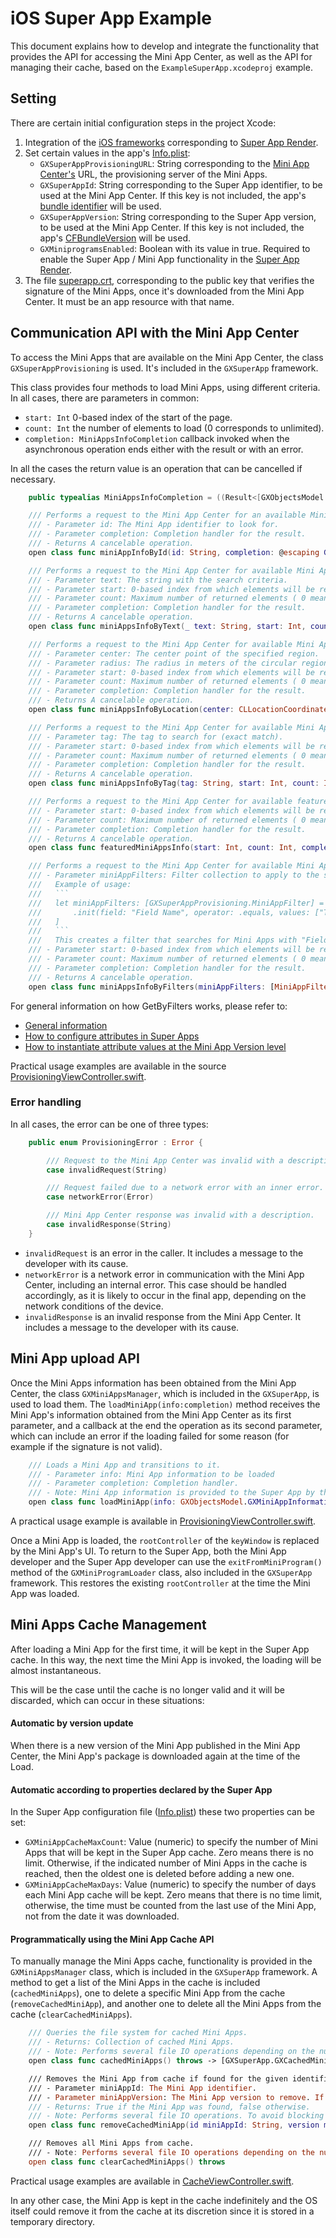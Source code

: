 # iOS Super App Example 

This document explains how to develop and integrate the functionality that provides the API for accessing the Mini App Center, as well as the API for managing their cache, based on the `ExampleSuperApp.xcodeproj` example. 

## Setting

There are certain initial configuration steps in the project Xcode:

1. Integration of the [iOS frameworks](GeneXus%20Frameworks/README.md) corresponding to [Super App Render](../SuperAppRender.md).
2. Set certain values in the app's [Info.plist](ExampleSuperApp/Info.plist):
	- `GXSuperAppProvisioningURL`: String corresponding to the [Mini App Center's](../Provisioning.md) URL, the provisioning server of the Mini Apps.
	- `GXSuperAppId`: String corresponding to the Super App identifier, to be used at the Mini App Center. If this key is not included, the app's [bundle identifier](https://developer.apple.com/documentation/bundleresources/information_property_list/cfbundleidentifier) will be used.
	- `GXSuperAppVersion`: String corresponding to the Super App version, to be used at the Mini App Center. If this key is not included, the app's [CFBundleVersion](https://developer.apple.com/documentation/bundleresources/information_property_list/cfbundleversion) will be used.
	- `GXMiniprogramsEnabled`: Boolean with its value in true. Required to enable the Super App / Mini App functionality in the  [Super App Render](../SuperAppRender.md).
3. The file [superapp.crt](ExampleSuperApp), corresponding to the public key that verifies the signature of the Mini Apps, once it's downloaded from the Mini App Center. It must be an app resource with that name. 
	

## Communication API with the Mini App Center

To access the Mini Apps that are available on the Mini App Center, the class `GXSuperAppProvisioning` is used. It's included in the `GXSuperApp` framework.

This class provides four methods to load Mini Apps, using different criteria. 
In all cases, there are parameters in common:

- `start: Int` 0-based index of the start of the page.
- `count: Int` the number of elements to load (0 corresponds to unlimited).
- `completion: MiniAppsInfoCompletion` callback invoked when the asynchronous operation ends either with the result or with an error. 

In all the cases the return value is an operation that can be cancelled if necessary. 

```swift
    public typealias MiniAppsInfoCompletion = ((Result<[GXObjectsModel.GXMiniAppInformation], GXSuperApp.GXSuperAppProvisioning.ProvisioningError>) -> Void)
```

```swift
    /// Performs a request to the Mini App Center for an available Mini App with the given identifier.
    /// - Parameter id: The Mini App identifier to look for.
    /// - Parameter completion: Completion handler for the result.
    /// - Returns A cancelable operation.
    open class func miniAppInfoById(id: String, completion: @escaping GXSuperApp.GXSuperAppProvisioning.OptionalMiniAppInfoCompletion) -> GXFoundation.GXCancelableOperation
```

```swift
    /// Performs a request to the Mini App Center for available Mini Apps.
    /// - Parameter text: The string with the search criteria.
    /// - Parameter start: 0-based index from which elements will be returned.
    /// - Parameter count: Maximum number of returned elements ( 0 means all ).
    /// - Parameter completion: Completion handler for the result.
    /// - Returns A cancelable operation.
    open class func miniAppsInfoByText(_ text: String, start: Int, count: Int, completion: @escaping GXSuperApp.GXSuperAppProvisioning.MiniAppsInfoCompletion) -> GXFoundation.GXCancelableOperation
```

```swift
    /// Performs a request to the Mini App Center for available Mini Apps that are available inside the given circular region.
    /// - Parameter center: The center point of the specified region.
    /// - Parameter radius: The radius in meters of the circular region.
    /// - Parameter start: 0-based index from which elements will be returned.
    /// - Parameter count: Maximum number of returned elements ( 0 means all ).
    /// - Parameter completion: Completion handler for the result.
    /// - Returns A cancelable operation.
    open class func miniAppsInfoByLocation(center: CLLocationCoordinate2D, radius: CLLocationDistance, start: Int, count: Int, completion: @escaping GXSuperApp.GXSuperAppProvisioning.MiniAppsInfoCompletion) -> GXFoundation.GXCancelableOperation
```

```swift
    /// Performs a request to the Mini App Center for available Mini Apps with the given tag.
    /// - Parameter tag: The tag to search for (exact match).
    /// - Parameter start: 0-based index from which elements will be returned.
    /// - Parameter count: Maximum number of returned elements ( 0 means all ).
    /// - Parameter completion: Completion handler for the result.
    /// - Returns A cancelable operation.
    open class func miniAppsInfoByTag(tag: String, start: Int, count: Int, completion: @escaping GXSuperApp.GXSuperAppProvisioning.MiniAppsInfoCompletion) -> GXFoundation.GXCancelableOperation
```

```swift
    /// Performs a request to the Mini App Center for available featured Mini Apps.
    /// - Parameter start: 0-based index from which elements will be returned.
    /// - Parameter count: Maximum number of returned elements ( 0 means all ).
    /// - Parameter completion: Completion handler for the result.
    /// - Returns A cancelable operation.
    open class func featuredMiniAppsInfo(start: Int, count: Int, completion: @escaping GXSuperApp.GXSuperAppProvisioning.MiniAppsInfoCompletion) -> GXFoundation.GXCancelableOperation
```

```swift
    /// Performs a request to the Mini App Center for available Mini Apps given the filters.
    /// - Parameter miniAppFilters: Filter collection to apply to the search. It can contain multiple criteria.
    ///   Example of usage:
    ///   ```
    ///   let miniAppFilters: [GXSuperAppProvisioning.MiniAppFilter] = [
    ///       .init(field: "Field Name", operator: .equals, values: ["Test Mini App Name"])
    ///   ]
    ///   ```
    ///   This creates a filter that searches for Mini Apps with "Field Name" equals to "Test Mini App Name".
    /// - Parameter start: 0-based index from which elements will be returned.
    /// - Parameter count: Maximum number of returned elements ( 0 means all ).
    /// - Parameter completion: Completion handler for the result.
    /// - Returns A cancelable operation.
    open class func miniAppsInfoByFilters(miniAppFilters: [MiniAppFilter], start: Int, count: Int, completion: @escaping GXSuperApp.GXSuperAppProvisioning.MiniAppsInfoCompletion) -> GXFoundation.GXCancelableOperation
```

For general information on how GetByFilters works, please refer to:

- [General information](https://wiki.genexus.com/commwiki/wiki?57960,Provisioning.GetByFilters)
- [How to configure attributes in Super Apps](https://wiki.genexus.com/commwiki/wiki?53316,HowTo%3A+Create+a+Super+App+on+the+Mini+App+Center#Attribute+Configuration+in+Super+Apps)
- [How to instantiate attribute values at the Mini App Version level](https://wiki.genexus.com/commwiki/wiki?53318,HowTo%3A+Upload+a+Mini+App+version+to+the+Mini+App+Center#Instantiate+attribute+values+at+the+Mini+App+Version+level)

Practical usage examples are available in the source [ProvisioningViewController.swift](ExampleSuperApp/ProvisioningViewController.swift).

### Error handling

In all cases, the error can be one of three types:

```swift
    public enum ProvisioningError : Error {

        /// Request to the Mini App Center was invalid with a description.
        case invalidRequest(String)

        /// Request failed due to a network error with an inner error.
        case networkError(Error)

        /// Mini App Center response was invalid with a description.
        case invalidResponse(String)
    }
```
    
- `invalidRequest` is an error in the caller. It includes a message to the developer with its cause. 
- `networkError` is a network error in communication with the Mini App Center, including an internal error. This case should be handled accordingly, as it is likely to occur in the final app, depending on the network conditions of the device. 
- `invalidResponse` is an invalid response from the Mini App Center. It includes a message to the developer with its cause. 

## Mini App upload API

Once the Mini Apps information has been obtained from the Mini App Center, the class `GXMiniAppsManager`, which is included in the `GXSuperApp`, is used to load them.
The `loadMiniApp(info:completion)` method receives the Mini App's information obtained from the Mini App Center as its first parameter, and a callback at the end the operation as its second parameter, which can include an error if the loading failed for some reason (for example if the signature is not valid). 

```swift
    /// Loads a Mini App and transitions to it.
    /// - Parameter info: Mini App information to be loaded
    /// - Parameter completion: Completion handler.
    /// - Note: Mini App information is provided to the Super App by the Mini App Center. See *GXSuperAppProvisioning*.
    open class func loadMiniApp(info: GXObjectsModel.GXMiniAppInformation, completion: ((Error?) -> Void)? = nil)
```

A practical usage example is available in [ProvisioningViewController.swift](ExampleSuperApp/ProvisioningViewController.swift).
    
Once a Mini App is loaded, the `rootController` of the `keyWindow` is replaced by the Mini App's UI.
To return to the Super App, both the Mini App developer and the Super App developer can use the `exitFromMiniProgram()` method of the `GXMiniProgramLoader` class, also included in the `GXSuperApp` framework. This restores the existing `rootController` at the time the Mini App was loaded. 

## Mini Apps Cache Management

After loading a Mini App for the first time, it will be kept in the Super App cache. In this way, the next time the Mini App is invoked, the loading will be almost instantaneous.

This will be the case until the cache is no longer valid and it will be discarded, which can occur in these situations:

#### Automatic by version update

When there is a new version of the Mini App published in the Mini App Center, the Mini App's package is downloaded again at the time of the Load.

#### Automatic according to properties declared by the Super App

In the Super App configuration file ([Info.plist](ExampleSuperApp/Info.plist)) these two properties can be set:

   - `GXMiniAppCacheMaxCount`: Value (numeric) to specify the number of Mini Apps that will be kept in the Super App cache. Zero means there is no limit. Otherwise, if the indicated number of Mini Apps in the cache is reached, then the oldest one is deleted before adding a new one.
   - `GXMiniAppCacheMaxDays`: Value (numeric) to specify the number of days each Mini App cache will be kept. Zero means that there is no time limit, otherwise, the time must be counted from the last use of the Mini App, not from the date it was downloaded.

#### Programmatically using the Mini App Cache API

To manually manage the Mini Apps cache, functionality is provided in the `GXMiniAppsManager` class, which is included in the `GXSuperApp` framework. 
A method to get a list of the Mini Apps in the cache is included (`cachedMiniApps`), one to delete a specific Mini App from the cache (`removeCachedMiniApp`), and another one to delete all the Mini Apps from the cache (`clearCachedMiniApps`).

```swift
    /// Queries the file system for cached Mini Apps.
    /// - Returns: Collection of cached Mini Apps.
    /// - Note: Performs several file IO operations depending on the number of cached Mini Apps. To avoid blocking the main thread, consider calling on a background queue.
    open class func cachedMiniApps() throws -> [GXSuperApp.GXCachedMiniApp]

    /// Removes the Mini App from cache if found for the given identifier and version.
    /// - Parameter miniAppId: The Mini App identifier.
    /// - Parameter miniAppVersion: The Mini App version to remove. If not specified, any version is removed, otherwise remove is performed only if version matches or cached version is unknown.
    /// - Returns: True if the Mini App was found, false otherwise.
    /// - Note: Performs several file IO operations. To avoid blocking the main thread, consider calling on a background queue.
    open class func removeCachedMiniApp(id miniAppId: String, version miniAppVersion: Int? = nil) throws -> Bool

    /// Removes all Mini Apps from cache.
    /// - Note: Performs several file IO operations depending on the number of cached Mini Apps. To avoid blocking the main thread, consider calling on a background queue.
    open class func clearCachedMiniApps() throws
```
    
Practical usage examples are available in [CacheViewController.swift](ExampleSuperApp/CacheViewController.swift).

In any other case, the Mini App is kept in the cache indefinitely and the OS itself could remove it from the cache at its discretion since it is stored in a temporary directory.
